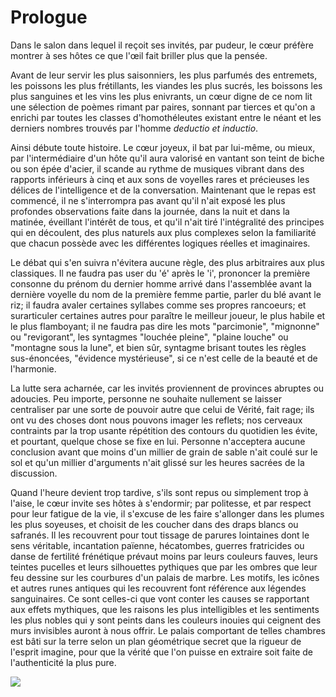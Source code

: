 Prologue 
==

Dans le salon dans lequel il reçoit ses invités, par pudeur, le cœur
préfère montrer à ses hôtes ce que l'œil fait briller plus que la
pensée.

Avant de leur servir les plus saisonniers, les plus parfumés des
entremets, les poissons les plus frétillants, les viandes les plus
sucrés, les boissons les plus sanguines et les vins les plus
enivrants, un cœur digne de ce nom lit une sélection de poèmes rimant
par paires, sonnant par tierces et qu'on a enrichi par toutes les
classes d'homothéleutes existant entre le néant et les derniers
nombres trouvés par l'homme *deductio et inductio*.

Ainsi débute toute histoire. Le cœur joyeux, il bat par lui-même, ou
mieux, par l'intermédiaire d'un hôte qu'il aura valorisé en vantant
son teint de biche ou son épée d'acier, il scande au rythme de
musiques vibrant dans des rapports inférieurs à cinq et aux sons de
voyelles rares et précieuses les délices de l'intelligence et de la
conversation. Maintenant que le repas est commencé, il ne
s'interrompra pas avant qu'il n'ait exposé les plus profondes
observations faite dans la journée, dans la nuit et dans la matinée,
éveillant l'intérêt de tous, et qu'il n'ait tiré l'intégralité des
principes qui en découlent, des plus naturels aux plus complexes selon
la familiarité que chacun possède avec les différentes logiques
réelles et imaginaires.

Le débat qui s'en suivra n'évitera aucune règle, des plus arbitraires
aux plus classiques. Il ne faudra pas user du 'é' après le 'i',
prononcer la première consonne du prénom du dernier homme arrivé dans
l'assemblée avant la dernière voyelle du nom de la première femme
partie, parler du blé avant le riz; il faudra avaler certaines
syllabes comme ses propres rancoeurs; et surarticuler certaines autres
pour paraître le meilleur joueur, le plus habile et le plus
flamboyant; il ne faudra pas dire les mots "parcimonie", "mignonne" ou
"revigorant", les syntagmes "louchée pleine", "plaine louche" ou
"montagne sous la lune", et bien sûr, syntagme brisant toutes les
règles sus-énoncées, "évidence mystérieuse", si ce n'est celle de la
beauté et de l'harmonie.

La lutte sera acharnée, car les invités proviennent de provinces
abruptes ou adoucies. Peu importe, personne ne souhaite nullement se
laisser centraliser par une sorte de pouvoir autre que celui de
Vérité, fait rage; ils ont vu des choses dont nous pouvons imager les
reflets; nos cerveaux contraints par la trop usante répétition des
contours du quotidien les évite, et pourtant, quelque chose se fixe en
lui. Personne n'acceptera aucune conclusion avant que moins d'un
millier de grain de sable n'ait coulé sur le sol et qu'un millier
d'arguments n'ait glissé sur les heures sacrées de la discussion.

Quand l'heure devient trop tardive, s'ils sont repus ou simplement
trop à l'aise, le cœur invite ses hôtes à s'endormir; par politesse,
et par respect pour leur fatigue de la vie, il s'excuse de les faire
s'allonger dans les plumes les plus soyeuses, et choisit de les
coucher dans des draps blancs ou safranés. Il les recouvrent pour tout
tissage de parures lointaines dont le sens véritable, incantation
païenne, hécatombes, guerres fratricides ou danse de fertilité
frénétique prévaut moins par leurs couleurs fauves, leurs teintes
pucelles et leurs silhouettes pythiques que par les ombres que leur
feu dessine sur les courbures d'un palais de marbre. Les motifs, les
icônes et autres runes antiques qui les recouvrent font référence aux
légendes sanguinaires. Ce sont celles-ci que vont conter les causes se
rapportant aux effets mythiques, que les raisons les plus
intelligibles et les sentiments les plus nobles qui y sont peints dans
les couleurs inouies qui ceignent des murs invisibles auront à nous
offrir. Le palais comportant de telles chambres est bâti sur la terre
selon un plan géométrique secret que la rigueur de l'esprit imagine,
pour que la vérité que l'on puisse en extraire soit faite de
l'authenticité la plus pure.

<span class="image fit"><img src="images/pic02.jpg"></span>

